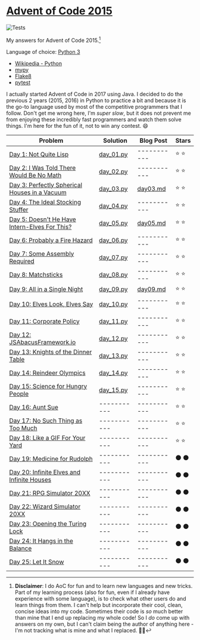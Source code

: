 # [Advent of Code 2015](https://adventofcode.com/2021)

![Tests](https://github.com/eduellery/aoc-2015/actions/workflows/python-package.yml/badge.svg)

My answers for Advent of Code 2015.[^disclaimer]

Language of choice: [Python 3](https://www.python.org/)

* [Wikipedia - Python](https://en.wikipedia.org/wiki/Python_(programming_language))
* [mypy](http://mypy-lang.org/)
* [Flake8](https://flake8.pycqa.org/)
* [pytest](https://docs.pytest.org/)

I actually started Advent of Code in 2017 using Java. I decided to do the previous 2 years (2015, 2016) in Python to practice a bit and because it is the go-to language used by most of the competitive programmers that I follow. Don't get me wrong here, I'm _super slow_, but it does not prevent me from enjoying these incredibly fast programmers and watch them solve things. I'm here for the fun of it, not to win any contest. :smile:

| Problem | Solution | Blog Post | Stars |
| ------- | -------- | --------- | ----- |
| [Day 1: Not Quite Lisp ](https://adventofcode.com/2015/day/1)                        |[day_01.py](src/aoc/day_01.py)|-----------| :star: :star: |
| [Day 2: I Was Told There Would Be No Math](https://adventofcode.com/2015/day/2)      |[day_02.py](src/aoc/day_02.py)|-----------| :star: :star: |
| [Day 3: Perfectly Spherical Houses in a Vacuum](https://adventofcode.com/2015/day/3) |[day_03.py](src/aoc/day_03.py)|[day03.md](blog/day03.md)| :star: :star: |
| [Day 4: The Ideal Stocking Stuffer](https://adventofcode.com/2015/day/4)             |[day_04.py](src/aoc/day_04.py)|-----------| :star: :star: |
| [Day 5: Doesn't He Have Intern-Elves For This?](https://adventofcode.com/2015/day/5) |[day_05.py](src/aoc/day_05.py)|[day05.md](blog/day05.md)| :star: :star: |
| [Day 6: Probably a Fire Hazard](https://adventofcode.com/2015/day/6)                 |[day_06.py](src/aoc/day_06.py)|-----------| :star: :star: |
| [Day 7: Some Assembly Required](https://adventofcode.com/2015/day/7)                 |[day_07.py](src/aoc/day_07.py)|-----------| :star: :star: |
| [Day 8: Matchsticks](https://adventofcode.com/2015/day/8)                            |[day_08.py](src/aoc/day_08.py)|-----------| :star: :star: |
| [Day 9: All in a Single Night](https://adventofcode.com/2015/day/9)                  |[day_09.py](src/aoc/day_09.py)|[day09.md](blog/day09.md)| :star: :star: |
| [Day 10: Elves Look, Elves Say](https://adventofcode.com/2015/day/10)                |[day_10.py](src/aoc/day_10.py)|-----------| :star: :star: |
| [Day 11: Corporate Policy](https://adventofcode.com/2015/day/11)                     |[day_11.py](src/aoc/day_11.py)|-----------| :star: :star: |
| [Day 12: JSAbacusFramework.io](https://adventofcode.com/2015/day/12)                 |[day_12.py](src/aoc/day_12.py)|-----------| :star: :star: |
| [Day 13: Knights of the Dinner Table](https://adventofcode.com/2015/day/13)          |[day_13.py](src/aoc/day_13.py)|-----------| :star: :star: |
| [Day 14: Reindeer Olympics](https://adventofcode.com/2015/day/14)                    |[day_14.py](src/aoc/day_14.py)|-----------| :star: :star: |
| [Day 15: Science for Hungry People](https://adventofcode.com/2015/day/15)            |[day_15.py](src/aoc/day_15.py)|-----------| :star: :star: |
| [Day 16: Aunt Sue](https://adventofcode.com/2015/day/16)                             |-----------|-----------| :star: :star: |
| [Day 17: No Such Thing as Too Much](https://adventofcode.com/2015/day/17)            |-----------|-----------| :star: :star: |
| [Day 18: Like a GIF For Your Yard](https://adventofcode.com/2015/day/18)             |-----------|-----------| :star: :star: |
| [Day 19: Medicine for Rudolph](https://adventofcode.com/2015/day/19)                 |-----------|-----------| :black_circle: :black_circle: |
| [Day 20: Infinite Elves and Infinite Houses](https://adventofcode.com/2015/day/20)   |-----------|-----------| :black_circle: :black_circle: |
| [Day 21: RPG Simulator 20XX](https://adventofcode.com/2015/day/21)                   |-----------|-----------| :black_circle: :black_circle: |
| [Day 22: Wizard Simulator 20XX](https://adventofcode.com/2015/day/22)                |-----------|-----------| :black_circle: :black_circle: |
| [Day 23: Opening the Turing Lock](https://adventofcode.com/2015/day/23)              |-----------|-----------| :black_circle: :black_circle: |
| [Day 24: It Hangs in the Balance](https://adventofcode.com/2015/day/24)              |-----------|-----------| :black_circle: :black_circle: |
| [Day 25: Let It Snow](https://adventofcode.com/2015/day/25)                          |-----------|-----------| :black_circle: :black_circle: |

[^disclaimer]: **Disclaimer**: I do AoC for fun and to learn new languages and new tricks. Part of my learning process (also for fun, even if I
already have experience with some language), is to check what other users do and learn things from them. I can't help but incorporate
their cool, clean, concise ideas into my code. Sometimes their code is *so* much better than mine that I end up replacing my whole code!
So I *do* come up with answers on my own, but I can't claim being the author of anything here - I'm not tracking what is mine and what I replaced. 🤷🏽‍
